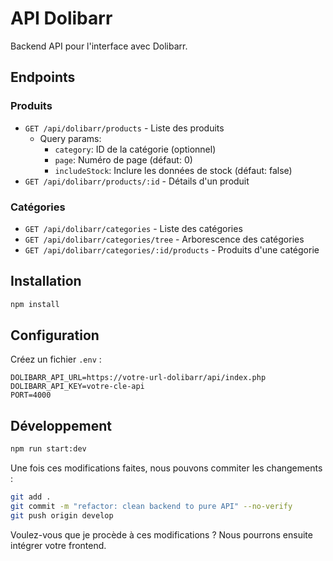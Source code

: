 # API Dolibarr

Backend API pour l'interface avec Dolibarr.

## Endpoints

### Produits
- `GET /api/dolibarr/products` - Liste des produits
  - Query params:
    - `category`: ID de la catégorie (optionnel)
    - `page`: Numéro de page (défaut: 0)
    - `includeStock`: Inclure les données de stock (défaut: false)
- `GET /api/dolibarr/products/:id` - Détails d'un produit

### Catégories
- `GET /api/dolibarr/categories` - Liste des catégories
- `GET /api/dolibarr/categories/tree` - Arborescence des catégories
- `GET /api/dolibarr/categories/:id/products` - Produits d'une catégorie

## Installation

```bash
npm install
```

## Configuration

Créez un fichier `.env` :
```env
DOLIBARR_API_URL=https://votre-url-dolibarr/api/index.php
DOLIBARR_API_KEY=votre-cle-api
PORT=4000
```

## Développement

```bash
npm run start:dev
```

Une fois ces modifications faites, nous pouvons commiter les changements :

```bash
git add .
git commit -m "refactor: clean backend to pure API" --no-verify
git push origin develop
```

Voulez-vous que je procède à ces modifications ? Nous pourrons ensuite intégrer votre frontend.
